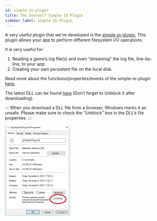 ```yaml
---
id: simple-io-plugin
title: The Overwolf Simple IO Plugin
sidebar_label: Simple IO Plugin
---
```



A very useful plugin that we’ve developed is the [simple-io-plugin.](https://github.com/overwolf/overwolf-plugins/tree/master/simple-io-plugin) This plugin allows your app to perform different filesystem I/O operations.

It is very useful for:

1. Reading a game’s log file(s) and even “streaming” the log file, line-by-line, to your app.
2. Creating your own persistent file on the local disk.

Read more about the functions/properties/events of the simple-io-plugin [here.](https://github.com/overwolf/overwolf-plugins/blob/master/simple-io-plugin/README.md)

The latest DLL can be found [here](https://github.com/overwolf/overwolf-plugins/tree/master/dist) (Don’t forget to Unblock it after downloading).

:::
When you download a DLL file from a browser, Windows marks it as unsafe. Please make sure to check the “Unblock” box in the DLL’s file properties.
:::

![Unblock dll](../assets/unblock_dll.jpg)
